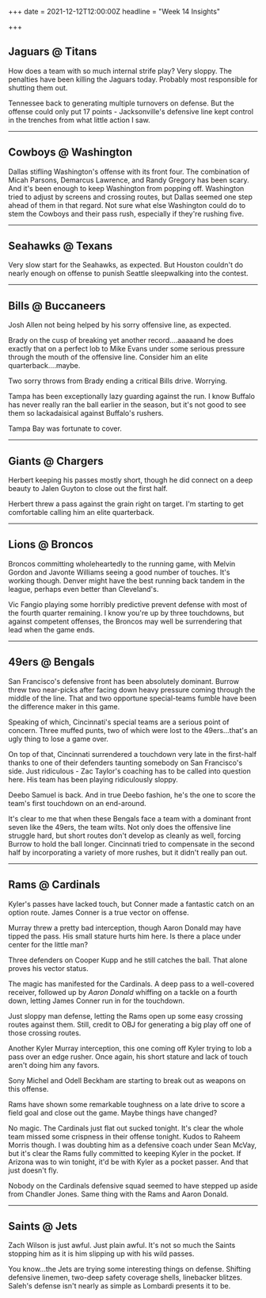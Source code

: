 +++
date = 2021-12-12T12:00:00Z
headline = "Week 14 Insights"

+++
## Jaguars @ Titans

How does a team with so much internal strife play? Very sloppy. The penalties have been killing the Jaguars today. Probably most responsible for shutting them out.

Tennessee back to generating multiple turnovers on defense. But the offense could only put 17 points - Jacksonville's defensive line kept control in the trenches from what little action I saw.

***

## Cowboys @ Washington

Dallas stifling Washington's offense with its front four. The combination of Micah Parsons, Demarcus Lawrence, and Randy Gregory has been scary. And it's been enough to keep Washington from popping off. Washington tried to adjust by screens and crossing routes, but Dallas seemed one step ahead of them in that regard. Not sure what else Washington could do to stem the Cowboys and their pass rush, especially if they're rushing five.

***

## Seahawks @ Texans

Very slow start for the Seahawks, as expected. But Houston couldn't do nearly enough on offense to punish Seattle sleepwalking into the contest.

***

## Bills @ Buccaneers

Josh Allen not being helped by his sorry offensive line, as expected.

Brady on the cusp of breaking yet another record....aaaaand he does exactly that on a perfect lob to Mike Evans under some serious pressure through the mouth of the offensive line. Consider him an elite quarterback....maybe.

Two sorry throws from Brady ending a critical Bills drive. Worrying.

Tampa has been exceptionally lazy guarding against the run. I know Buffalo has never really ran the ball earlier in the season, but it's not good to see them so lackadaisical against Buffalo's rushers.

Tampa Bay was fortunate to cover.

***

## Giants @ Chargers

Herbert keeping his passes mostly short, though he did connect on a deep beauty to Jalen Guyton to close out the first half.

Herbert threw a pass against the grain right on target. I'm starting to get comfortable calling him an elite quarterback.

***

## Lions @ Broncos

Broncos committing wholeheartedly to the running game, with Melvin Gordon and Javonte Williams seeing a good number of touches. It's working though. Denver might have the best running back tandem in the league, perhaps even better than Cleveland's.

Vic Fangio playing some horribly predictive prevent defense with most of the fourth quarter remaining. I know you're up by three touchdowns, but against competent offenses, the Broncos may well be surrendering that lead when the game ends.

***

## 49ers @ Bengals

San Francisco's defensive front has been absolutely dominant. Burrow threw two near-picks after facing down heavy pressure coming through the middle of the line. That and two opportune special-teams fumble have been the difference maker in this game.

Speaking of which, Cincinnati's special teams are a serious point of concern. Three muffed punts, two of which were lost to the 49ers...that's an ugly thing to lose a game over.

On top of that, Cincinnati surrendered a touchdown very late in the first-half thanks to one of their defenders taunting somebody on San Francisco's side. Just ridiculous - Zac Taylor's coaching has to be called into question here. His team has been playing ridiculously sloppy.

Deebo Samuel is back. And in true Deebo fashion, he's the one to score the team's first touchdown on an end-around.

It's clear to me that when these Bengals face a team with a dominant front seven like the 49ers, the team wilts. Not only does the offensive line struggle hard, but short routes don't develop as cleanly as well, forcing Burrow to hold the ball longer. Cincinnati tried to compensate in the second half by incorporating a variety of more rushes, but it didn't really pan out.

***

## Rams @ Cardinals

Kyler's passes have lacked touch, but Conner made a fantastic catch on an option route. James Conner is a true vector on offense.

Murray threw a pretty bad interception, though Aaron Donald may have tipped the pass. His small stature hurts him here. Is there a place under center for the little man?

Three defenders on Cooper Kupp and he still catches the ball. That alone proves his vector status.

The magic has manifested for the Cardinals. A deep pass to a well-covered receiver, followed up by _Aaron Donald_ whiffing on a tackle on a fourth down, letting James Conner run in for the touchdown.

Just sloppy man defense, letting the Rams open up some easy crossing routes against them. Still, credit to OBJ for generating a big play off one of those crossing routes.

Another Kyler Murray interception, this one coming off Kyler trying to lob a pass over an edge rusher. Once again, his short stature and lack of touch aren't doing him any favors.

Sony Michel and Odell Beckham are starting to break out as weapons on this offense.

Rams have shown some remarkable toughness on a late drive to score a field goal and close out the game. Maybe things have changed?

No magic. The Cardinals just flat out sucked tonight. It's clear the whole team missed some crispness in their offense tonight. Kudos to Raheem Morris though. I was doubting him as a defensive coach under Sean McVay, but it's clear the Rams fully committed to keeping Kyler in the pocket. If Arizona was to win tonight, it'd be with Kyler as a pocket passer. And that just doesn't fly.

Nobody on the Cardinals defensive squad seemed to have stepped up aside from Chandler Jones. Same thing with the Rams and Aaron Donald.

***

## Saints @ Jets

Zach Wilson is just awful. Just plain awful. It's not so much the Saints stopping him as it is him slipping up with his wild passes.

You know...the Jets are trying some interesting things on defense. Shifting defensive linemen, two-deep safety coverage shells, linebacker blitzes. Saleh's defense isn't nearly as simple as Lombardi presents it to be.